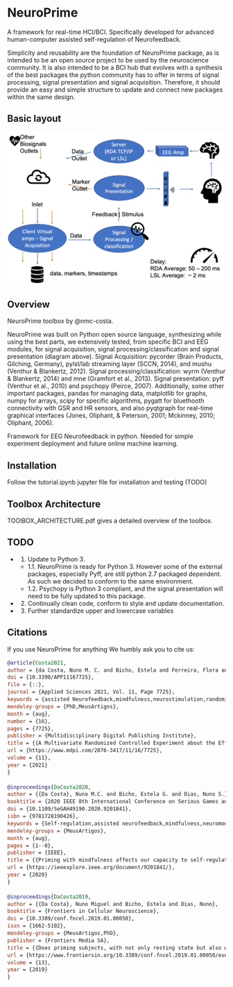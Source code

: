 # NeuroPrime
A framework for real-time HCI/BCI. Specifically developed for advanced human-computer assisted self-regulation of Neurofeedback.


Simplicity and reusability are the foundation of NeuroPrime package, as is intended to be an open source project to be used by the neuroscience community. It is also intended to be a BCI hub that evolves with a synthesis of the best packages the python community has to offer in terms of signal processing, signal presentation and signal acquisition. Therefore, it should provide an easy and simple structure to update and connect new packages within the same design.

## Basic layout
![](neuroprime_diagram.png)

## Overview

NeuroPrime toolbox by @nmc-costa.

NeuroPrime was built on Python open source language, synthesizing while using the best parts, we extensively tested, from specific BCI and EEG modules, for signal acquisition, signal processing/classification and signal presentation (diagram above). Signal Acquisition: pycorder (Brain Products, Gilching, Germany), pylsl/lab streaming layer (SCCN, 2014), and mushu (Venthur & Blankertz, 2012). Signal processing/classification: wyrm (Venthur & Blankertz, 2014) and mne (Gramfort et al., 2013). Signal presentation: pyff (Venthur et al., 2010) and psychopy (Peirce, 2007). Additionally, some other important packages, pandas for managing data, matplotlib for graphs, numpy for arrays, scipy for specific algorithms, pygatt for bluethooth connectivity with GSR and HR sensors, and also pyqtgraph for real-time graphical interfaces (Jones, Oliphant, & Peterson, 2001; Mckinney, 2010; Oliphant, 2006).

Framework for EEG Neurofeedback in python. Needed for simple experiment deployment and future online machine learning.

## Installation

Follow the tutorial.ipynb jupyter file for installation and testing (TODO)

## Toolbox Architecture

TOOlBOX_ARCHITECTURE.pdf gives a detailed overview of the toolbox.

## TODO

- 1. Update to Python 3. 
    - 1.1. NeuroPrime is ready for Python 3. However some of the external packages, especially Pyff, are still python 2.7 packaged dependent. As such we decided to conform to the same environment.
    - 1.2. Psychopy is Python 3 compliant, and the signal presentation will need to be fully updated to this package.
- 2. Continually clean code, conform to style and update documentation.
- 3. Further standardize upper and lowercase variables
    
    
## Citations
If you use NeuroPrime for anything We humbly ask you to cite us:
```bibtex
@article{Costa2021,
author = {da Costa, Nuno M. C. and Bicho, Estela and Ferreira, Flora and Vilhena, Estela and Dias, Nuno S.},
doi = {10.3390/APP11167725},
file = {::},
journal = {Applied Sciences 2021, Vol. 11, Page 7725},
keywords = {assisted Neurofeedback,mindfulness,neurostimulation,randomized,regulation,self,serious games BCI},
mendeley-groups = {PhD,MeusArtigos},
month = {aug},
number = {16},
pages = {7725},
publisher = {Multidisciplinary Digital Publishing Institute},
title = {{A Multivariate Randomized Controlled Experiment about the Effects of Mindfulness Priming on EEG Neurofeedback Self-Regulation Serious Games}},
url = {https://www.mdpi.com/2076-3417/11/16/7725},
volume = {11},
year = {2021}
}

@inproceedings{DaCosta2020,
author = {{Da Costa}, Nuno M.C. and Bicho, Estela G. and Dias, Nuno S.},
booktitle = {2020 IEEE 8th International Conference on Serious Games and Applications for Health, SeGAH 2020},
doi = {10.1109/SeGAH49190.2020.9201841},
isbn = {9781728190426},
keywords = {Self-regulation,assisted neurofeedback,mindfulness,neuromodulation,neurostimulation},
mendeley-groups = {MeusArtigos},
month = {aug},
pages = {1--8},
publisher = {IEEE},
title = {{Priming with mindfulness affects our capacity to self-regulate brain activity?}},
url = {https://ieeexplore.ieee.org/document/9201841/},
year = {2020}
}

@inproceedings{DaCosta2019,
author = {{Da Costa}, Nuno Miguel and Bicho, Estela and Dias, Nuno},
booktitle = {Frontiers in Cellular Neuroscience},
doi = {10.3389/conf.fncel.2019.01.00050},
issn = {1662-5102},
mendeley-groups = {MeusArtigos,PhD},
publisher = {Frontiers Media SA},
title = {{Does priming subjects, with not only resting state but also with mindfulness or/and guided imagery, affect self-regulation of SMR neurofeedback? Framework to improve brain self-regulation and support the rehabilitation of disorders such as depression, anxiety, stress and attention control.}},
url = {https://www.frontiersin.org/10.3389/conf.fncel.2019.01.00050/event_abstract},
volume = {13},
year = {2019}
}



```
